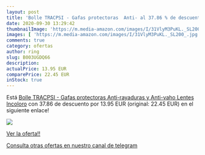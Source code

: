 ```yaml
---
layout: post
title: 'Bolle TRACPSI - Gafas protectoras  Anti- al 37.86 % de descuento'
date: 2020-09-30 13:29:42
thumbnailImage: 'https://m.media-amazon.com/images/I/31VlyM3PuKL._SL200_.jpg'
images: [ 'https://m.media-amazon.com/images/I/31VlyM3PuKL._SL200_.jpg' ]
comments: true
category: ofertas
author: ring
slug: B003UGDQ66
description:
actualPrice: 13.95 EUR
comparePrice: 22.45 EUR
inStock: true
---
```


Está [Bolle TRACPSI - Gafas protectoras  Anti-rayaduras y Anti-vaho  Lentes Incoloro](https://www.amazon.com/dp/B003UGDQ66/?tag=redken08-20) con 37.86 de descuento por 13.95 EUR (original: 22.45 EUR) en el siguiente enlace!

[![](https://m.media-amazon.com/images/I/31VlyM3PuKL._SL200_.jpg)](https://www.amazon.com/dp/B003UGDQ66/?tag=redken08-20)

[Ver la oferta!!](https://www.amazon.com/dp/B003UGDQ66/?tag=redken08-20)

[Consulta otras ofertas en nuestro canal de telegram](https://t.me/s/ofertas25)
